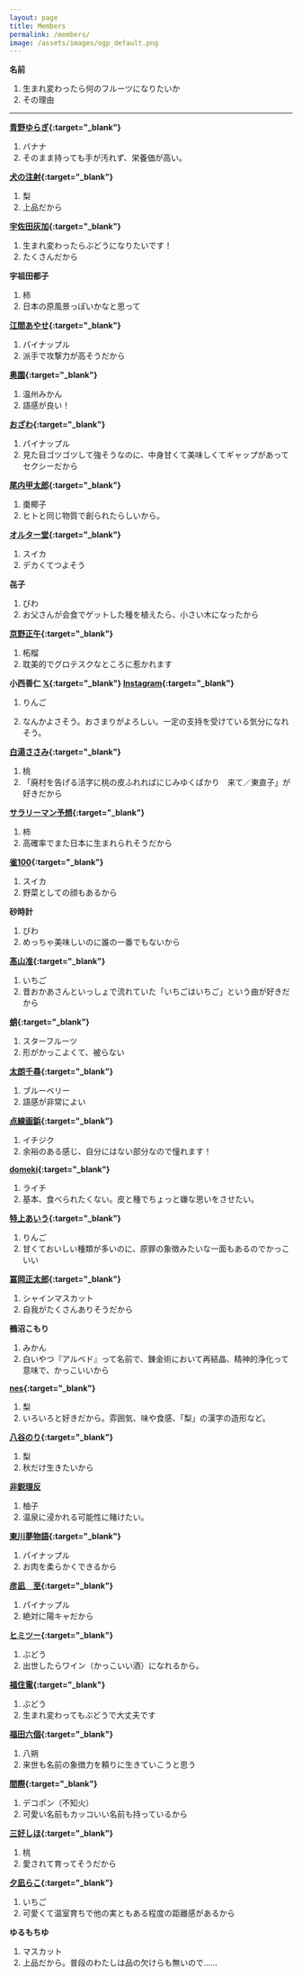 ```yaml
---
layout: page
title: Members
permalink: /members/
image: /assets/images/ogp_default.png
---
```


**名前**

1. 生まれ変わったら何のフルーツになりたいか
2. その理由

---

**[青野ゆらぎ](https://x.com/aonoyuragi){:target="_blank"}**

1. バナナ
2. そのまま持っても手が汚れず、栄養価が高い。

**[犬の注射](https://x.com/kanetomo_seihyo){:target="_blank"}**

1. 梨
2. 上品だから

**[宇佐田灰加](https://twitter.com/_duckengineer){:target="_blank"}**

1. 生まれ変わったらぶどうになりたいです！
2. たくさんだから

**宇祖田都子**

1. 柿
2. 日本の原風景っぽいかなと思って

**[江間あやせ](https://x.com/emma_sama_sama){:target="_blank"}**

1. パイナップル
2. 派手で攻撃力が高そうだから

**[奥園](https://x.com/okuzono___){:target="_blank"}**

1. 温州みかん
2. 語感が良い！

**[おざわ](https://www.instagram.com/gay.tanka/){:target="_blank"}**

1. パイナップル
2. 見た目ゴツゴツして強そうなのに、中身甘くて美味しくてギャップがあってセクシーだから

**[尾内甲太郎](https://goki.her.jp/){:target="_blank"}**

1. 棗椰子
2. ヒトと同じ物質で創られたらしいから。

**[オルター堂](https://x.com/_reijio){:target="_blank"}**

1. スイカ
2. デカくてつよそう

**㐂子**

1. びわ
2. お父さんが会食でゲットした種を植えたら、小さい木になったから

**[京野正午](https://x.com/kyono_shogo){:target="_blank"}**

1. 柘榴
2. 耽美的でグロテスクなところに惹かれます

**小西善仁 [𝕏](https://x.com/ol_bp42){:target="_blank"} [Instagram](https://www.instagram.com/ponkoni/){:target="_blank"}**

1. りんご

2. なんかよさそう。おさまりがよろしい。一定の支持を受けている気分になれそう。

**[白湯ささみ](https://x.com/sayu_73){:target="_blank"}**

1. 桃
2. 「廃村を告げる活字に桃の皮ふれればにじみゆくばかり　来て／東直子」が好きだから

**[サラリーマン予想](https://x.com/4sigong){:target="_blank"}**

1. 柿
2. 高確率でまた日本に生まれられそうだから

**[雀100](https://x.com/suzumedancing){:target="_blank"}**

1. スイカ
2. 野菜としての顔もあるから

**砂時計**

1. びわ
2. めっちゃ美味しいのに誰の一番でもないから

**[髙山准](https://x.com/m99ejxj){:target="_blank"}**

1. いちご
2. 昔おかあさんといっしょで流れていた「いちごはいちご」という曲が好きだから

**[蛸](https://x.com/tuna_kue27){:target="_blank"}**

1. スターフルーツ
2. 形がかっこよくて、被らない

**[太朗千尋](https://x.com/Tarou_Chihiro){:target="_blank"}**

1. ブルーベリー
2. 語感が非常によい

**[点線画鋲](https://x.com/gabyo_p){:target="_blank"}**

1. イチジク
2. 余裕のある感じ、自分にはない部分なので憧れます！

**[domeki](https://x.com/d0030m){:target="_blank"}**

1. ライチ
2. 基本、食べられたくない。皮と種でちょっと嫌な思いをさせたい。

**[特上あいう](https://x.com/SF_nek0){:target="_blank"}**

1. りんご
2. 甘くておいしい種類が多いのに、原罪の象徴みたいな一面もあるのでかっこいい

**[冨岡正太郎](https://twitter.com/left_ov){:target="_blank"}**

1. シャインマスカット
2. 自我がたくさんありそうだから

**鵺沼こもり**

1. みかん
2. 白いやつ『アルベド』って名前で、錬金術において再結晶、精神的浄化って意味で、かっこいいから

**[nes](https://x.com/nes_mochir){:target="_blank"}**

1. 梨
2. いろいろと好きだから。雰囲気、味や食感、「梨」の漢字の造形など。

**[八谷のり](https://x.com/noriko_kenkou){:target="_blank"}**

1. 梨
2. 秋だけ生きたいから

**[非鋭理反](https://x.com/hyellypan)**

1. 柚子
2. 温泉に浸かれる可能性に賭けたい。

**[東川夢物語](https://x.com/m_p_d_w){:target="_blank"}**

1. パイナップル
2. お肉を柔らかくできるから

**[彦凪　至](https://x.com/hiko6240){:target="_blank"}**

1. パイナップル
2. 絶対に陽キャだから

**[ヒミツー](https://x.com/secret_of_himi2){:target="_blank"}**

1. ぶどう
2. 出世したらワイン（かっこいい酒）になれるから。

**[福住電](https://x.com/fukuzumiden){:target="_blank"}**

1. ぶどう
2. 生まれ変わってもぶどうで大丈夫です

**[福田六個](https://note.com/kuku1899){:target="_blank"}**

1. 八朔
2. 来世も名前の象徴力を頼りに生きていこうと思う

**[間際](https://x.com/magiwa_hako){:target="_blank"}**

1. デコポン（不知火）
2. 可愛い名前もカッコいい名前も持っているから

**[三好しほ](https://x.com/myss_025){:target="_blank"}**

1. 桃
2. 愛されて育ってそうだから

**[夕凪らこ](https://x.com/yunagi0ra){:target="_blank"}**

1. いちご
2. 可愛くて温室育ちで他の実ともある程度の距離感があるから

**ゆるもちゆ**

1. マスカット
2. 上品だから。普段のわたしは品の欠けらも無いので……
